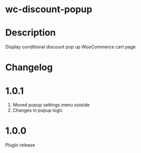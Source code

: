 # wc-discount-popup


# Description #
Display conditional discount pop up WooCommerce cart page

# Changelog #

# 1.0.1 #
1. Moved popup settings menu outside 
2. Changes in popup logic

# 1.0.0 #
Plugin release



